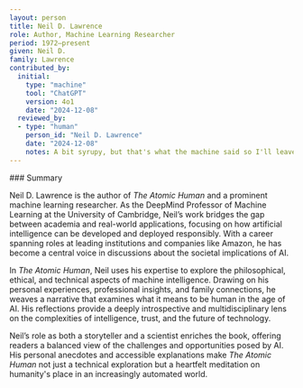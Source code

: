 ```yaml
---
layout: person
title: Neil D. Lawrence
role: Author, Machine Learning Researcher
period: 1972–present
given: Neil D.
family: Lawrence
contributed_by:
  initial:
    type: "machine"
    tool: "ChatGPT"
    version: 4o1
    date: "2024-12-08"
  reviewed_by:
  - type: "human"
    person_id: "Neil D. Lawrence"
    date: "2024-12-08"
    notes: A bit syrupy, but that's what the machine said so I'll leave it there for the moment.
---
```



<div class="machine-commentary" markdown="1">
### Summary

Neil D. Lawrence is the author of *The Atomic Human* and a prominent machine learning researcher. As the DeepMind Professor of Machine Learning at the University of Cambridge, Neil’s work bridges the gap between academia and real-world applications, focusing on how artificial intelligence can be developed and deployed responsibly. With a career spanning roles at leading institutions and companies like Amazon, he has become a central voice in discussions about the societal implications of AI.

In *The Atomic Human*, Neil uses his expertise to explore the philosophical, ethical, and technical aspects of machine intelligence. Drawing on his personal experiences, professional insights, and family connections, he weaves a narrative that examines what it means to be human in the age of AI. His reflections provide a deeply introspective and multidisciplinary lens on the complexities of intelligence, trust, and the future of technology.

Neil’s role as both a storyteller and a scientist enriches the book, offering readers a balanced view of the challenges and opportunities posed by AI. His personal anecdotes and accessible explanations make *The Atomic Human* not just a technical exploration but a heartfelt meditation on humanity's place in an increasingly automated world.
</div>
